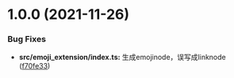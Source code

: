 # 1.0.0 (2021-11-26)


### Bug Fixes

* **src/emoji_extension/index.ts:** 生成emojinode，误写成linknode ([f70fe33](https://github.com/www159/editor/commit/f70fe33e0e55bfd9335802a966505130bf6fa01f))



